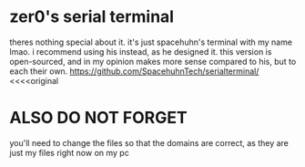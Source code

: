 # zer0's serial terminal
theres nothing special about it. it's just spacehuhn's terminal with my name lmao. i recommend using his instead, as he designed it.
this version is open-sourced, and in my opinion makes more sense compared to his, but to each their own.
https://github.com/SpacehuhnTech/serialterminal/    <<<<original
# ALSO DO NOT FORGET
you'll need to change the files so that the domains are correct, as they are just my files right now on my pc
